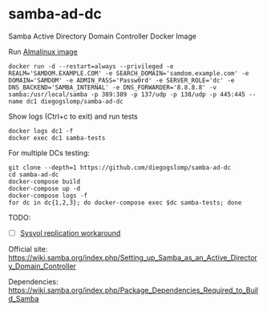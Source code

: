 # samba-ad-dc

Samba Active Directory Domain Controller Docker Image

Run [Almalinux image](https://hub.docker.com/r/diegogslomp/samba-ad-dc)
```
docker run -d --restart=always --privileged -e REALM='SAMDOM.EXAMPLE.COM' -e SEARCH_DOMAIN='samdom.example.com' -e DOMAIN='SAMDOM' -e ADMIN_PASS='Passw0rd' -e SERVER_ROLE='dc' -e DNS_BACKEND='SAMBA_INTERNAL' -e DNS_FORWARDER='8.8.8.8' -v samba:/usr/local/samba -p 389:389 -p 137/udp -p 138/udp -p 445:445 --name dc1 diegogslomp/samba-ad-dc
```

Show logs (Ctrl+c to exit) and run tests
```
docker logs dc1 -f
docker exec dc1 samba-tests
```

For multiple DCs testing:
```
git clone --depth=1 https://github.com/diegogslomp/samba-ad-dc
cd samba-ad-dc
docker-compose build
docker-compose up -d
docker-compose logs -f
for dc in dc{1,2,3}; do docker-compose exec $dc samba-tests; done
```

TODO: 

  - [ ] [Sysvol replication workaround](https://wiki.samba.org/index.php/Rsync_based_SysVol_replication_workaround)
  
Official site: https://wiki.samba.org/index.php/Setting_up_Samba_as_an_Active_Directory_Domain_Controller

Dependencies: https://wiki.samba.org/index.php/Package_Dependencies_Required_to_Build_Samba
